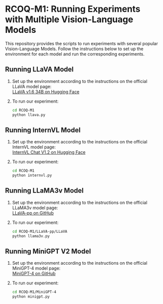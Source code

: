 # RCOQ-M1: Running Experiments with Multiple Vision-Language Models

This repository provides the scripts to run experiments with several popular Vision-Language Models. Follow the instructions below to set up the environment for each model and run the corresponding experiments.

## Running LLaVA Model

1. Set up the environment according to the instructions on the official LLaVA model page:  
   [LLaVA v1.6 34B on Hugging Face](https://huggingface.co/llava-hf/llava-v1.6-34b-hf)

2. To run our experiment:
    ```bash
    cd RCOQ-M1
    python llava.py
    ```

## Running InternVL Model

1. Set up the environment according to the instructions on the official InternVL model page:  
   [InternVL Chat V1.2 on Hugging Face](https://huggingface.co/OpenGVLab/InternVL-Chat-V1-2)

2. To run our experiment:
    ```bash
    cd RCOQ-M1
    python internvl.py
    ```

## Running LLaMA3v Model

1. Set up the environment according to the instructions on the official LLaMA3v model page:  
   [LLaVA-pp on GitHub](https://github.com/mbzuai-oryx/LLaVA-pp)

2. To run our experiment:
    ```bash
    cd RCOQ-M1/LLaVA-pp/LLaVA
    python llama3v.py
    ```

## Running MiniGPT V2 Model

1. Set up the environment according to the instructions on the official MiniGPT-4 model page:  
   [MiniGPT-4 on GitHub](https://github.com/Vision-CAIR/MiniGPT-4)

2. To run our experiment:
    ```bash
    cd RCOQ-M1/MiniGPT-4
    python minigpt.py
    ```

